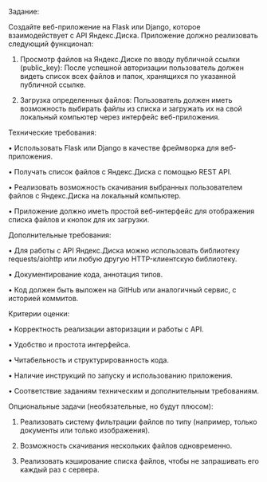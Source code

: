 Задание:

Создайте веб-приложение на Flask или Django, которое взаимодействует с API Яндекс.Диска. Приложение должно реализовать следующий функционал:

1.	Просмотр файлов на Яндекс.Диске по вводу публичной ссылки (public_key):
После успешной авторизации пользователь должен видеть список всех файлов и папок, хранящихся по указанной публичной ссылке.

3.	Загрузка определенных файлов:
Пользователь должен иметь возможность выбирать файлы из списка и загружать их на свой локальный компьютер через интерфейс веб-приложения.

Технические требования:

•	Использовать Flask или Django в качестве фреймворка для веб-приложения.

•	Получать список файлов с Яндекс.Диска с помощью REST API.

•	Реализовать возможность скачивания выбранных пользователем файлов с Яндекс.Диска на локальный компьютер.

•	Приложение должно иметь простой веб-интерфейс для отображения списка файлов и кнопок для их загрузки.

Дополнительные требования:

•	Для работы с API Яндекс.Диска можно использовать библиотеку requests/aiohttp или любую другую HTTP-клиентскую библиотеку.

•	Документирование кода, аннотация типов.

•	Код должен быть выложен на GitHub или аналогичный сервис, с историей коммитов.

Критерии оценки:

•	Корректность реализации авторизации и работы с API.

•	Удобство и простота интерфейса.

•	Читабельность и структурированность кода.

•	Наличие инструкций по запуску и использованию приложения.

•	Соответствие заданиям техническим и дополнительным требованиям.

Опциональные задачи (необязательные, но будут плюсом):

1.	Реализовать систему фильтрации файлов по типу (например, только документы или только изображения).
	      
2.	Возможность скачивания нескольких файлов одновременно.
	
3.	Реализовать кэширование списка файлов, чтобы не запрашивать его каждый раз с сервера.
   
